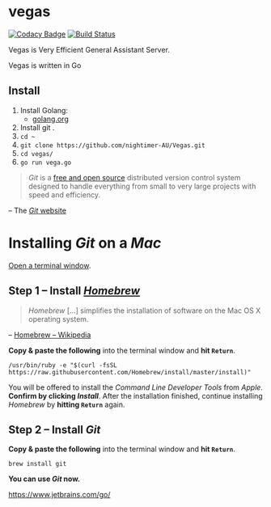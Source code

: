 # vegas

[![Codacy Badge](https://api.codacy.com/project/badge/Grade/590f529bb94c4d77818327e980fa9464)](https://www.codacy.com/app/nightimer.au/Vegas?utm_source=github.com&utm_medium=referral&utm_content=nightimer-AU/Vegas&utm_campaign=badger)
[![Build Status](https://semaphoreci.com/api/v1/nightimer-au/vegas/branches/master/shields_badge.svg)](https://semaphoreci.com/nightimer-au/vegas)


Vegas is Very Efficient General Assistant Server.

Vegas is written in Go


## Install
1. Install Golang:
    - [golang.org](https://golang.org/dl/)
2. Install git .
3. ``` cd ~  ```
4. ``` git clone https://github.com/nightimer-AU/Vegas.git  ```
5. ``` cd vegas/  ```
6.  ``` go run vega.go  ```





  > *Git* is a [free and open source](http://git-scm.com/about/free-and-open-source) distributed version control system designed to handle everything from small to very large projects with speed and efficiency.
  
  – The [*Git* website](http://git-scm.com/)
  
 # Installing *Git* on a *Mac*
 
 [Open a terminal window](http://www.youtube.com/watch?v=zw7Nd67_aFw).
 
 ## Step 1 – Install [*Homebrew*](http://brew.sh/)
 
 > *Homebrew* […] simplifies the installation of software on the Mac OS X operating system.
 
 – [Homebrew – Wikipedia](http://en.wikipedia.org/wiki/Homebrew_%28package_management_software%29)
 
 **Copy & paste the following** into the terminal window and **hit `Return`**.
 
 ```shell
 /usr/bin/ruby -e "$(curl -fsSL https://raw.githubusercontent.com/Homebrew/install/master/install)"

 ```
 
 You will be offered to install the *Command Line Developer Tools* from *Apple*. **Confirm by clicking *Install***. After the installation finished, continue installing *Homebrew* by **hitting `Return`** again.
 
 ## Step 2 – Install *Git*
 
 **Copy & paste the following** into the terminal window and **hit `Return`**.
 
 ```shell
 brew install git
 ```
 
 **You can use *Git* now.**
 
 
 https://www.jetbrains.com/go/